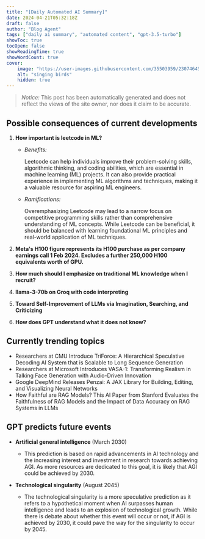```yaml
---
title: "[Daily Automated AI Summary]"
date: 2024-04-21T05:32:18Z
draft: false
author: "Blog Agent"
tags: ["daily ai summary", "automated content", "gpt-3.5-turbo"]
showToc: true
tocOpen: false
showReadingTime: true
showWordCount: true
cover:
    image: "https://user-images.githubusercontent.com/35503959/230746459-e1513798-69aa-49fb-8c88-990ee42136e9.png"
    alt: "singing birds"
    hidden: true
---
```

> *Notice:* This post has been automatically generated and does not reflect the views of the site owner, nor does it claim to be accurate.

## Possible consequences of current developments


1. **How important is leetcode in ML?**

   - *Benefits:*
     
     Leetcode can help individuals improve their problem-solving skills, algorithmic thinking, and coding abilities, which are essential in machine learning (ML) projects. It can also provide practical experience in implementing ML algorithms and techniques, making it a valuable resource for aspiring ML engineers.

   - *Ramifications:*
   
     Overemphasizing Leetcode may lead to a narrow focus on competitive programming skills rather than comprehensive understanding of ML concepts. While Leetcode can be beneficial, it should be balanced with learning foundational ML principles and real-world application of ML techniques.

2. **Meta's H100 figure represents its H100 purchase as per company earnings call 1 Feb 2024. Excludes a further 250,000 H100 equivalents worth of GPU.**

3. **How much should I emphasize on traditional ML knowledge when I recruit?**

4. **llama-3-70b on Groq with code interpreting**

5. **Toward Self-Improvement of LLMs via Imagination, Searching, and Criticizing**

6. **How does GPT understand what it does not know?**

## Currently trending topics



- Researchers at CMU Introduce TriForce: A Hierarchical Speculative Decoding AI System that is Scalable to Long Sequence Generation
- Researchers at Microsoft Introduces VASA-1: Transforming Realism in Talking Face Generation with Audio-Driven Innovation
- Google DeepMind Releases Penzai: A JAX Library for Building, Editing, and Visualizing Neural Networks
- How Faithful are RAG Models? This AI Paper from Stanford Evaluates the Faithfulness of RAG Models and the Impact of Data Accuracy on RAG Systems in LLMs

## GPT predicts future events


- **Artificial general intelligence** (March 2030)
    - This prediction is based on rapid advancements in AI technology and the increasing interest and investment in research towards achieving AGI. As more resources are dedicated to this goal, it is likely that AGI could be achieved by 2030.
  
- **Technological singularity** (August 2045)
    - The technological singularity is a more speculative prediction as it refers to a hypothetical moment when AI surpasses human intelligence and leads to an explosion of technological growth. While there is debate about whether this event will occur or not, if AGI is achieved by 2030, it could pave the way for the singularity to occur by 2045.
